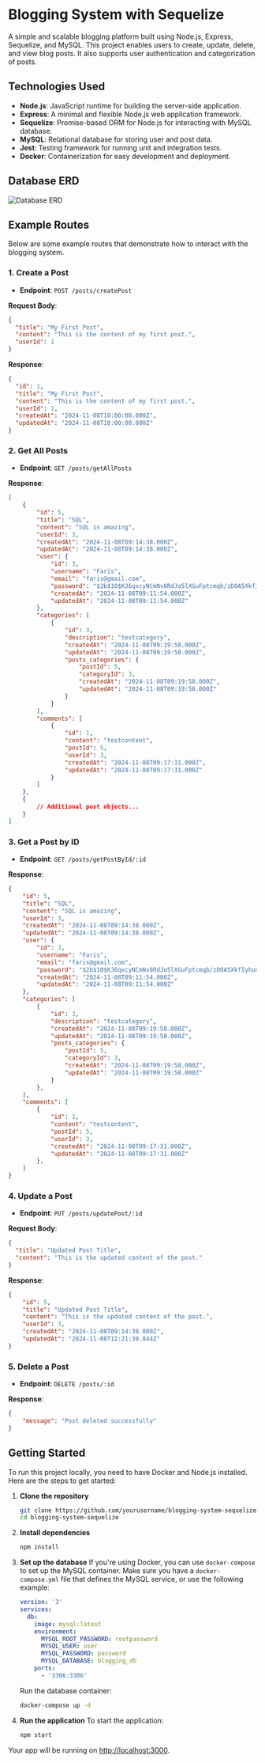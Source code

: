 # Blogging System with Sequelize

A simple and scalable blogging platform built using Node.js, Express, Sequelize, and MySQL. This project enables users to create, update, delete, and view blog posts. It also supports user authentication and categorization of posts.

## Technologies Used

- **Node.js**: JavaScript runtime for building the server-side application.
- **Express**: A minimal and flexible Node.js web application framework.
- **Sequelize**: Promise-based ORM for Node.js for interacting with MySQL database.
- **MySQL**: Relational database for storing user and post data.
- **Jest**: Testing framework for running unit and integration tests.
- **Docker**: Containerization for easy development and deployment.

## Database ERD
![Database ERD](ERD.jpg)

## Example Routes

Below are some example routes that demonstrate how to interact with the blogging system.

### 1. Create a Post
- **Endpoint**: `POST /posts/createPost`

**Request Body**:
```json
{
  "title": "My First Post",
  "content": "This is the content of my first post.",
  "userId": 1
}
```

**Response**:
```json
{
  "id": 1,
  "title": "My First Post",
  "content": "This is the content of my first post.",
  "userId": 1,
  "createdAt": "2024-11-08T10:00:00.000Z",
  "updatedAt": "2024-11-08T10:00:00.000Z"
}
```

### 2. Get All Posts
- **Endpoint**: `GET /posts/getAllPosts`

**Response**:
```json
[
    {
        "id": 5,
        "title": "SQL",
        "content": "SQL is amazing",
        "userId": 3,
        "createdAt": "2024-11-08T09:14:38.000Z",
        "updatedAt": "2024-11-08T09:14:38.000Z",
        "user": {
            "id": 3,
            "username": "Faris",
            "email": "faris@gmail.com",
            "password": "$2b$10$KJ6qxcyNCmNv8RdJo5lXGuFptcmqb/zD0A5XkfIyhuoeHYIXTHkXK",
            "createdAt": "2024-11-08T09:11:54.000Z",
            "updatedAt": "2024-11-08T09:11:54.000Z"
        },
        "categories": [
            {
                "id": 3,
                "description": "testcategory",
                "createdAt": "2024-11-08T09:19:58.000Z",
                "updatedAt": "2024-11-08T09:19:58.000Z",
                "posts_categories": {
                    "postId": 5,
                    "categoryId": 3,
                    "createdAt": "2024-11-08T09:19:58.000Z",
                    "updatedAt": "2024-11-08T09:19:58.000Z"
                }
            }
        ],
        "comments": [
            {
                "id": 1,
                "content": "testcontent",
                "postId": 5,
                "userId": 3,
                "createdAt": "2024-11-08T09:17:31.000Z",
                "updatedAt": "2024-11-08T09:17:31.000Z"
            }
        ]
    },
    {
        // Additional post objects...
    }
]
```

### 3. Get a Post by ID
- **Endpoint**: `GET /posts/getPostById/:id`

**Response**:
```json
{
    "id": 5,
    "title": "SQL",
    "content": "SQL is amazing",
    "userId": 3,
    "createdAt": "2024-11-08T09:14:38.000Z",
    "updatedAt": "2024-11-08T09:14:38.000Z",
    "user": {
        "id": 3,
        "username": "Faris",
        "email": "faris@gmail.com",
        "password": "$2b$10$KJ6qxcyNCmNv8RdJo5lXGuFptcmqb/zD0A5XkfIyhuoeHYIXTHkXK",
        "createdAt": "2024-11-08T09:11:54.000Z",
        "updatedAt": "2024-11-08T09:11:54.000Z"
    },
    "categories": [
        {
            "id": 3,
            "description": "testcategory",
            "createdAt": "2024-11-08T09:19:58.000Z",
            "updatedAt": "2024-11-08T09:19:58.000Z",
            "posts_categories": {
                "postId": 5,
                "categoryId": 3,
                "createdAt": "2024-11-08T09:19:58.000Z",
                "updatedAt": "2024-11-08T09:19:58.000Z"
            }
        },
    ],
    "comments": [
        {
            "id": 1,
            "content": "testcontent",
            "postId": 5,
            "userId": 3,
            "createdAt": "2024-11-08T09:17:31.000Z",
            "updatedAt": "2024-11-08T09:17:31.000Z"
        },   
    ]
}
```

### 4. Update a Post
- **Endpoint**: `PUT /posts/updatePost/:id`

**Request Body**:
```json
{
  "title": "Updated Post Title",
  "content": "This is the updated content of the post."
}
```

**Response**:
```json
{
    "id": 5,
    "title": "Updated Post Title",
    "content": "This is the updated content of the post.",
    "userId": 3,
    "createdAt": "2024-11-08T09:14:38.000Z",
    "updatedAt": "2024-11-08T12:21:30.844Z"
}
```

### 5. Delete a Post
- **Endpoint**: `DELETE /posts/:id`

**Response**:
```json
{
    "message": "Post deleted successfully"
}
```

## Getting Started

To run this project locally, you need to have Docker and Node.js installed. Here are the steps to get started:

1. **Clone the repository**
   ```bash
   git clone https://github.com/yourusername/blogging-system-sequelize.git
   cd blogging-system-sequelize
   ```

2. **Install dependencies**
   ```bash
   npm install
   ```

3. **Set up the database**
   If you're using Docker, you can use `docker-compose` to set up the MySQL container. Make sure you have a `docker-compose.yml` file that defines the MySQL service, or use the following example:

   ```yaml
   version: '3'
   services:
     db:
       image: mysql:latest
       environment:
         MYSQL_ROOT_PASSWORD: rootpassword
         MYSQL_USER: user
         MYSQL_PASSWORD: password
         MYSQL_DATABASE: blogging_db
       ports:
         - '3306:3306'
   ```

   Run the database container:
   ```bash
   docker-compose up -d
   ```

4. **Run the application**
   To start the application:
   ```bash
   npm start
   ```

Your app will be running on [http://localhost:3000](http://localhost:3000).
